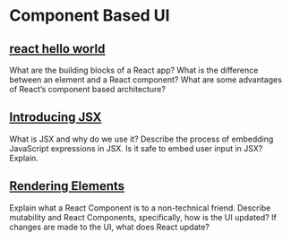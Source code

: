 # Component Based UI

## [react hello world]()

What are the building blocks of a React app?
What is the difference between an element and a React component?
What are some advantages of React’s component based architecture?

## [Introducing JSX]()

What is JSX and why do we use it?
Describe the process of embedding JavaScript expressions in JSX.
Is it safe to embed user input in JSX? Explain.

## [Rendering Elements]()

Explain what a React Component is to a non-technical friend.
Describe mutability and React Components, specifically, how is the UI updated?
If changes are made to the UI, what does React update?
